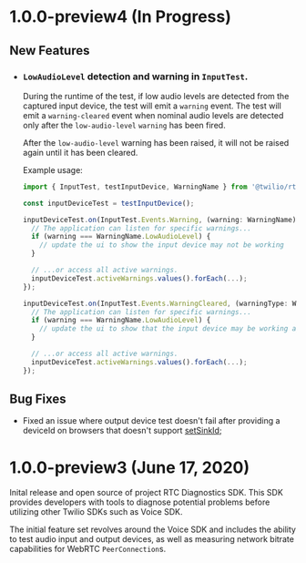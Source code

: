 # 1.0.0-preview4 (In Progress)

## New Features

* ### `LowAudioLevel` detection and warning in `InputTest`.

  During the runtime of the test, if low audio levels are detected from the captured input device, the test will emit a `warning` event. The test will emit a `warning-cleared` event when nominal audio levels are detected only after the `low-audio-level` `warning` has been fired.

  After the `low-audio-level` warning has been raised, it will not be raised again until it has been cleared.

  Example usage:
  ```ts
  import { InputTest, testInputDevice, WarningName } from '@twilio/rtc-diagnostics';

  const inputDeviceTest = testInputDevice();

  inputDeviceTest.on(InputTest.Events.Warning, (warning: WarningName) => {
    // The application can listen for specific warnings...
    if (warning === WarningName.LowAudioLevel) {
      // update the ui to show the input device may not be working
    }

    // ...or access all active warnings.
    inputDeviceTest.activeWarnings.values().forEach(...);
  });

  inputDeviceTest.on(InputTest.Events.WarningCleared, (warningType: WarningName) => {
    // The application can listen for specific warnings...
    if (warning === WarningName.LowAudioLevel) {
      // update the ui to show that the input device may be working again
    }

    // ...or access all active warnings.
    inputDeviceTest.activeWarnings.values().forEach(...);
  });
  ```

## Bug Fixes

* Fixed an issue where output device test doesn't fail after providing a deviceId on browsers that doesn't support [setSinkId](https://developer.mozilla.org/en-US/docs/Web/API/HTMLMediaElement/setSinkId);

# 1.0.0-preview3 (June 17, 2020)

Inital release and open source of project RTC Diagnostics SDK. This SDK provides developers with tools to diagnose potential problems before utilizing other Twilio SDKs such as Voice SDK.

The initial feature set revolves around the Voice SDK and includes the ability to test audio input and output devices, as well as measuring network bitrate capabilities for WebRTC `PeerConnection`s.

